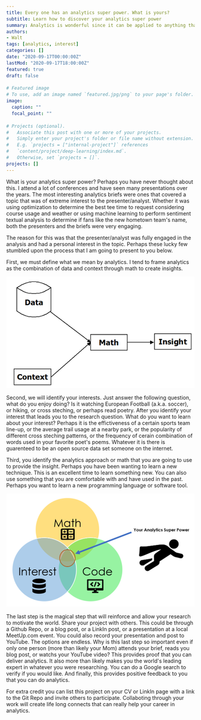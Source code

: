 ```yaml
---
title: Every one has an analytics super power. What is yours?
subtitle: Learn how to discover your analytics super power
summary: Analytics is wonderful since it can be applied to anything that has data. Everyone has interests that can be combined with analytics in unique ways to make them the world's leading analytics expert in that specific interest area.
authors:
- Walt
tags: [analytics, interest]
categories: []
date: "2020-09-17T00:00:00Z"
lastMod: "2020-09-17T18:00:00Z"
featured: true
draft: false

# Featured image
# To use, add an image named `featured.jpg/png` to your page's folder. 
image:
  caption: ""
  focal_point: ""

# Projects (optional).
#   Associate this post with one or more of your projects.
#   Simply enter your project's folder or file name without extension.
#   E.g. `projects = ["internal-project"]` references 
#   `content/project/deep-learning/index.md`.
#   Otherwise, set `projects = []`.
projects: []
---
```


What is your analytics super power? Perhaps you have never thought about this. I attend a lot of conferences and have seen many presentations over the years. The most interesting analytics briefs were ones that covered a topic that was of extreme interest to the presenter/analyst. Whether it was using optimization to determine the best tee time to request considering course usage and weather or using machine learning to perform sentiment textual analysis to determine if fans like the new hometown team's name, both the presenters and the briefs were very engaging. 

The reason for this was that the presenter/analyst was fully engaged in the analysis and had a personal interest in the topic. Perhaps these lucky few stumbled upon the process that I am going to present to you below.

First, we must define what we mean by analytics. I tend to frame analytics as the combination of data and context through math to create insights. 

![](./analytics.png)

Second, we will identify your interests. Just answer the following question, what do you enjoy doing? Is it watching European Football (a.k.a. soccer), or hiking, or cross steching, or perhaps read poetry. After you identify your interest that leads you to the research question. What do you want to learn about your interest? Perhaps it is the effictiveness of a certain sports team line-up, or the average trail usage at a nearby park, or the popularity of different cross steching patterns, or the frequency of cerain combination of words used in your favorite poet's poems. Whatever it is there is guarenteed to be an open source data set someone on the internet. 

Third, you identify the analytics approach or math that you are going to use to provide the insight. Perhaps you have been wanting to learn a new technique. This is an excellent time to learn something new. You can also use something that you are comfortable with and have used in the past. Perhaps you want to learn a new programming language or software tool.

![](./superpower.png)

The last step is the magical step that will reinforce and allow your research to motivate the world. Share your project with others. This could be through a Github Repo, or a blog post, or a LinkIn post, or a presentation at a local MeetUp.com event. You could also record your presentation and post to YouTube. The options are endless. Why is this last step so important even if only one person (more than likely your Mom) attends your brief, reads you blog post, or watchs your YouTube video? This provides proof that you can deliver analytics. It also more than likely makes you the world's leading expert in whatever you were researching. You can do a Google search to verify if you would like. And finally, this provides positive feedback to you that you can do analytics.

For extra credit you can list this project on your CV or LinkIn page with a link to the Git Repo and invite others to participate. Collaboting through your work will create life long connects that can really help your career in analytics. 





